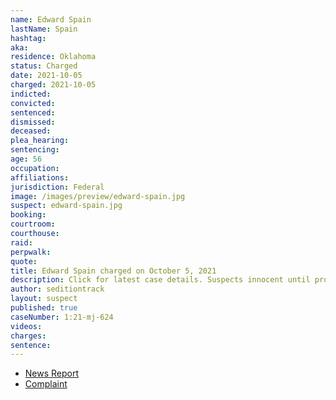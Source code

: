 ```yaml
---
name: Edward Spain
lastName: Spain
hashtag:
aka:
residence: Oklahoma
status: Charged
date: 2021-10-05
charged: 2021-10-05
indicted:
convicted:
sentenced:
dismissed:
deceased:
plea_hearing:
sentencing:
age: 56
occupation:
affiliations:
jurisdiction: Federal
image: /images/preview/edward-spain.jpg
suspect: edward-spain.jpg
booking:
courtroom:
courthouse:
raid:
perpwalk:
quote:
title: Edward Spain charged on October 5, 2021
description: Click for latest case details. Suspects innocent until proven guilty.
author: seditiontrack
layout: suspect
published: true
caseNumber: 1:21-mj-624
videos:
charges:
sentence:
---
```


- [News Report](https://www.oklahoman.com/story/news/2021/10/07/trump-supporter-oklahoma-admits-poor-judgment-capitol-breach-faces-charge/6040173001/)
- [Complaint](https://extremism.gwu.edu/sites/g/files/zaxdzs2191/f/Edward%20Spain%20Jr%20Criminal%20Complaint.pdf)
